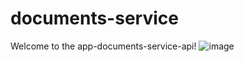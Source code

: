 # documents-service

Welcome to the app-documents-service-api!
![image](https://user-images.githubusercontent.com/125073292/219874991-76304314-1272-42e5-b9b4-800cbdb8bac3.png)
